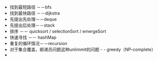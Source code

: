 - 找到最短路径 －－bfs
- 找到最快路径 －－dijkstra
- 先提出先处理－－deque
- 先提出后处理－－stack
- 排序 －－ quicksort / selectionSort / emergeSort
- 快速寻找 －－ hashMap
- 重复的循环情况－－recursion
- 对于集合覆盖，邮递员问题这种unlimmit的问题 - - greedy（NP-complete）
- 
<!--stackedit_data:
eyJoaXN0b3J5IjpbLTE2NjU1MjUxOTQsLTc4NzczNTg2MSwtNj
Q4MDE2NTU4XX0=
-->